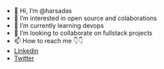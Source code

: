 - 👋 Hi, I’m @harsadas
- 👀 I’m interested in open source and colaborations 
- 🌱 I’m currently learning devops
- 💞️ I’m looking to collaborate on fullstack projects
- 📫 How to reach me 👇👇
- [Linkedin](https://www.linkedin.com/in/harsadash/)
- [Twitter](https://twitter.com/Harsa_Dash)

<!---
harsadas/harsadas is a ✨ special ✨ repository because its `README.md` (this file) appears on your GitHub profile.
You can click the Preview link to take a look at your changes.
--->
